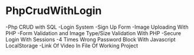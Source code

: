 # PhpCrudWithLogin
-Php CRUD with SQL -Login System -Sign Up Form -Image Uploading With PHP -Form Validation and Image Type/Size Validation With PHP -Secure Login With Sessions -4 Times Wrong Password Block With Javascript LocalStorage -Link Of Video In File Of Working Project
